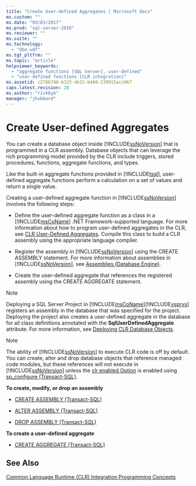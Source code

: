 ```yaml
---
title: "Create User-defined Aggregates | Microsoft Docs"
ms.custom: ""
ms.date: "03/03/2017"
ms.prod: "sql-server-2016"
ms.reviewer: ""
ms.suite: ""
ms.technology: 
  - "dbe-udf"
ms.tgt_pltfrm: ""
ms.topic: "article"
helpviewer_keywords: 
  - "aggregate functions [SQL Server], user-defined"
  - "user-defined functions [CLR integration]"
ms.assetid: c278b746-6323-4b32-b460-239915acc067
caps.latest.revision: 28
ms.author: "rickbyh"
manager: "jhubbard"
---
```

# Create User-defined Aggregates
  You can create a database object inside [!INCLUDE[ssNoVersion](../../advanced-analytics/r-services/includes/ssnoversion-md.md)] that is programmed in a CLR assembly. Database objects that can leverage the rich programming model provided by the CLR include triggers, stored procedures, functions, aggregate functions, and types.  
  
 Like the built-in aggregate functions provided in [!INCLUDE[tsql](../../advanced-analytics/r-services/includes/tsql-md.md)], user-defined aggregate functions perform a calculation on a set of values and return a single value.  
  
 Creating a user-defined aggregate function in [!INCLUDE[ssNoVersion](../../advanced-analytics/r-services/includes/ssnoversion-md.md)] involves the following steps:  
  
-   Define the user-defined aggregate function as a class in a [!INCLUDE[msCoName](../../advanced-analytics/r-services/tutorials/includes/msconame-md.md)] .NET Framework-supported language. For more information about how to program user-defined aggregates in the CLR, see [CLR User-Defined Aggregates](../../relational-databases/clr-integration-database-objects-user-defined-functions/clr-user-defined-aggregates.md). Compile this class to build a CLR assembly using the appropriate language compiler.  
  
-   Register the assembly in [!INCLUDE[ssNoVersion](../../advanced-analytics/r-services/includes/ssnoversion-md.md)] using the CREATE ASSEMBLY statement. For more information about assemblies in [!INCLUDE[ssNoVersion](../../advanced-analytics/r-services/includes/ssnoversion-md.md)], see [Assemblies &#40;Database Engine&#41;](../../relational-databases/clr-integration/assemblies-database-engine.md).  
  
-   Create the user-defined aggregate that references the registered assembly using the CREATE AGGREGATE statement.  
  
> [!NOTE]  
>  Deploying a SQL Server Project in [!INCLUDE[msCoName](../../advanced-analytics/r-services/tutorials/includes/msconame-md.md)][!INCLUDE[vsprvs](../../analysis-services/multidimensional-models/includes/vsprvs-md.md)] registers an assembly in the database that was specified for the project. Deploying the project also creates a user-defined aggregate in the database for all class definitions annotated with the **SqlUserDefinedAggregate** attribute. For more information, see [Deploying CLR Database Objects](../../relational-databases/clr-integration/deploying-clr-database-objects.md).  
  
> [!NOTE]  
>  The ability of [!INCLUDE[ssNoVersion](../../advanced-analytics/r-services/includes/ssnoversion-md.md)] to execute CLR code is off by default. You can create, alter and drop database objects that reference managed code modules, but these references will not execute in [!INCLUDE[ssNoVersion](../../advanced-analytics/r-services/includes/ssnoversion-md.md)] unless the [clr enabled Option](../../database-engine/configure/windows/clr-enabled-server-configuration-option.md) is enabled using [sp_configure (Transact-SQL)](../../relational-databases/system-stored-procedures/sp-configure-transact-sql.md).  
  
 **To create, modify, or drop an assembly**  
  
-   [CREATE ASSEMBLY &#40;Transact-SQL&#41;](../../t-sql/statements/create-assembly-transact-sql.md)  
  
-   [ALTER ASSEMBLY &#40;Transact-SQL&#41;](../../t-sql/statements/alter-assembly-transact-sql.md)  
  
-   [DROP ASSEMBLY &#40;Transact-SQL&#41;](../../t-sql/statements/drop-assembly-transact-sql.md)  
  
 **To create a user-defined aggregate**  
  
-   [CREATE AGGREGATE &#40;Transact-SQL&#41;](../../t-sql/statements/create-aggregate-transact-sql.md)  
  
## See Also  
 [Common Language Runtime &#40;CLR&#41; Integration Programming Concepts](../../relational-databases/clr-integration/common-language-runtime-clr-integration-programming-concepts.md)  
  
  